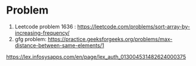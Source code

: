 # Problem

1. Leetcode problem 1636 : https://leetcode.com/problems/sort-array-by-increasing-frequency/
2. gfg problem: https://practice.geeksforgeeks.org/problems/max-distance-between-same-elements/1



https://lex.infosysapps.com/en/page/lex_auth_013004531482624000375 
